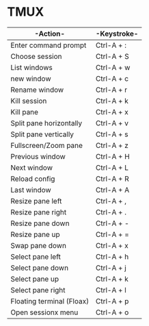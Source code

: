 # TMUX

| -Action-                  | -Keystroke- |
| ------------------------- | ----------- |
| Enter command prompt      | Ctrl-A + :  |
| Choose session            | Ctrl-A + S  |
| List windows              | Ctrl-A + w  |
| new window                | Ctrl-A + c  |
| Rename window             | Ctrl-A + r  |
| Kill session                 | Ctrl-A + k  |
| Kill pane                 | Ctrl-A + x  |
| Split pane horizontally   | Ctrl-A + v  |
| Split pane vertically     | Ctrl-A + s  |
| Fullscreen/Zoom pane      | Ctrl-A + z  |
| Previous window           | Ctrl-A + H  |
| Next window               | Ctrl-A + L  |
| Reload config             | Ctrl-A + R  |
| Last window               | Ctrl-A + A  |
| Resize pane left          | Ctrl-A + ,  |
| Resize pane right         | Ctrl-A + .  |
| Resize pane down          | Ctrl-A + -  |
| Resize pane up            | Ctrl-A + =  |
| Swap pane down            | Ctrl-A + x  |
| Select pane left          | Ctrl-A + h  |
| Select pane down          | Ctrl-A + j  |
| Select pane up            | Ctrl-A + k  |
| Select pane right         | Ctrl-A + l  |
| Floating terminal (Floax) | Ctrl-A + p  |
| Open sessionx menu        | Ctrl-A + o  |
